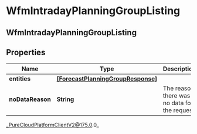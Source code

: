 # WfmIntradayPlanningGroupListing

## WfmIntradayPlanningGroupListing

## Properties

|Name | Type | Description | Notes|
|------------ | ------------- | ------------- | -------------|
| **entities** | [**[ForecastPlanningGroupResponse]**]([ForecastPlanningGroupResponse]) |  | [optional] |
| **noDataReason** | **String** | The reason there was no data for the request | [optional] |



_PureCloudPlatformClientV2@175.0.0_
